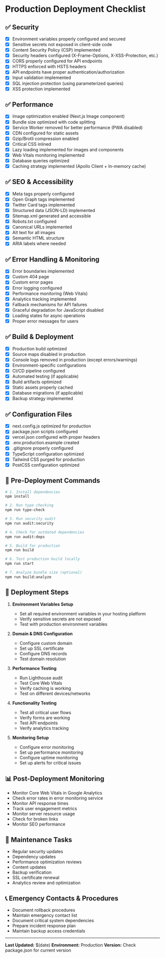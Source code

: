 # Production Deployment Checklist

## ✅ Security
- [x] Environment variables properly configured and secured
- [x] Sensitive secrets not exposed in client-side code
- [x] Content Security Policy (CSP) implemented
- [x] Security headers configured (X-Frame-Options, X-XSS-Protection, etc.)
- [x] CORS properly configured for API endpoints
- [x] HTTPS enforced with HSTS headers
- [x] API endpoints have proper authentication/authorization
- [x] Input validation implemented
- [x] SQL injection protection (using parameterized queries)
- [x] XSS protection implemented

## ✅ Performance
- [x] Image optimization enabled (Next.js Image component)
- [x] Bundle size optimized with code splitting
- [x] Service Worker removed for better performance (PWA disabled)
- [x] CDN configured for static assets
- [x] Gzip/Brotli compression enabled
- [x] Critical CSS inlined
- [x] Lazy loading implemented for images and components
- [x] Web Vitals monitoring implemented
- [x] Database queries optimized
- [x] Caching strategy implemented (Apollo Client + In-memory cache)

## ✅ SEO & Accessibility
- [x] Meta tags properly configured
- [x] Open Graph tags implemented
- [x] Twitter Card tags implemented
- [x] Structured data (JSON-LD) implemented
- [x] Sitemap.xml generated and accessible
- [x] Robots.txt configured
- [x] Canonical URLs implemented
- [x] Alt text for all images
- [x] Semantic HTML structure
- [x] ARIA labels where needed

## ✅ Error Handling & Monitoring
- [x] Error boundaries implemented
- [x] Custom 404 page
- [x] Custom error pages
- [x] Error logging configured
- [x] Performance monitoring (Web Vitals)
- [x] Analytics tracking implemented
- [x] Fallback mechanisms for API failures
- [x] Graceful degradation for JavaScript disabled
- [x] Loading states for async operations
- [x] Proper error messages for users

## ✅ Build & Deployment
- [x] Production build optimized
- [x] Source maps disabled in production
- [x] Console logs removed in production (except errors/warnings)
- [x] Environment-specific configurations
- [x] CI/CD pipeline configured
- [x] Automated testing (if applicable)
- [x] Build artifacts optimized
- [x] Static assets properly cached
- [x] Database migrations (if applicable)
- [x] Backup strategy implemented

## ✅ Configuration Files
- [x] next.config.js optimized for production
- [x] package.json scripts configured
- [x] vercel.json configured with proper headers
- [x] .env.production.example created
- [x] .gitignore properly configured
- [x] TypeScript configuration optimized
- [x] Tailwind CSS purged for production
- [x] PostCSS configuration optimized

## 🔧 Pre-Deployment Commands

```bash
# 1. Install dependencies
npm install

# 2. Run type checking
npm run type-check

# 3. Run security audit
npm run audit:security

# 4. Check for outdated dependencies
npm run audit:deps

# 5. Build for production
npm run build

# 6. Test production build locally
npm run start

# 7. Analyze bundle size (optional)
npm run build:analyze
```

## 🚀 Deployment Steps

1. **Environment Variables Setup**
   - Set all required environment variables in your hosting platform
   - Verify sensitive secrets are not exposed
   - Test with production environment variables

2. **Domain & DNS Configuration**
   - Configure custom domain
   - Set up SSL certificate
   - Configure DNS records
   - Test domain resolution

3. **Performance Testing**
   - Run Lighthouse audit
   - Test Core Web Vitals
   - Verify caching is working
   - Test on different devices/networks

4. **Functionality Testing**
   - Test all critical user flows
   - Verify forms are working
   - Test API endpoints
   - Verify analytics tracking

5. **Monitoring Setup**
   - Configure error monitoring
   - Set up performance monitoring
   - Configure uptime monitoring
   - Set up alerts for critical issues

## 📊 Post-Deployment Monitoring

- Monitor Core Web Vitals in Google Analytics
- Check error rates in error monitoring service
- Monitor API response times
- Track user engagement metrics
- Monitor server resource usage
- Check for broken links
- Monitor SEO performance

## 🔄 Maintenance Tasks

- Regular security updates
- Dependency updates
- Performance optimization reviews
- Content updates
- Backup verification
- SSL certificate renewal
- Analytics review and optimization

## 📞 Emergency Contacts & Procedures

- Document rollback procedures
- Maintain emergency contact list
- Document critical system dependencies
- Prepare incident response plan
- Maintain backup access credentials

---

**Last Updated:** $(date)
**Environment:** Production
**Version:** Check package.json for current version
